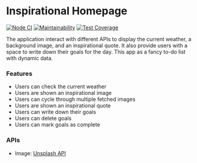# Inspirational Homepage

[![Node CI](https://github.com/superpuper32/inspirational-homepage/workflows/Node%20CI/badge.svg)](https://github.com/superpuper32/inspirational-homepage/actions)
[![Maintainability](https://api.codeclimate.com/v1/badges/744d0ce22e068d150fd3/maintainability)](https://codeclimate.com/github/superpuper32/inspirational-homepage/maintainability)
[![Test Coverage](https://api.codeclimate.com/v1/badges/744d0ce22e068d150fd3/test_coverage)](https://codeclimate.com/github/superpuper32/inspirational-homepage/test_coverage)

The application interact with different APIs to display the current weather, a background image, and an inspirational quote.
It also provide users with a space to write down their goals for the day. 
This app as a fancy to-do list with dynamic data.

### Features

- Users can check the current weather
- Users are shown an inspirational image
- Users can cycle through multiple fetched images
- Users are shown an inspirational quote
- Users can write down their goals
- Users can delete goals
- Users can mark goals as complete

### APIs

- Image: [Unsplash API](https://unsplash.com/developers)
